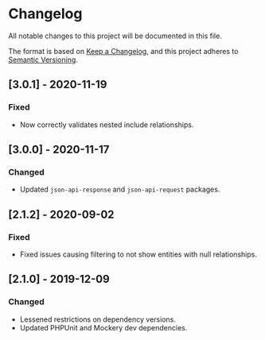 # Changelog
All notable changes to this project will be documented in this file.

The format is based on [Keep a Changelog](https://keepachangelog.com/en/1.0.0/),
and this project adheres to [Semantic Versioning](https://semver.org/spec/v2.0.0.html).

## [3.0.1] - 2020-11-19
### Fixed
- Now correctly validates nested include relationships.

## [3.0.0] - 2020-11-17
### Changed 
- Updated `json-api-response` and `json-api-request` packages.

## [2.1.2] - 2020-09-02
### Fixed
- Fixed issues causing filtering to not show entities with null relationships.

## [2.1.0] - 2019-12-09 
### Changed
- Lessened restrictions on dependency versions.
- Updated PHPUnit and Mockery dev dependencies.
